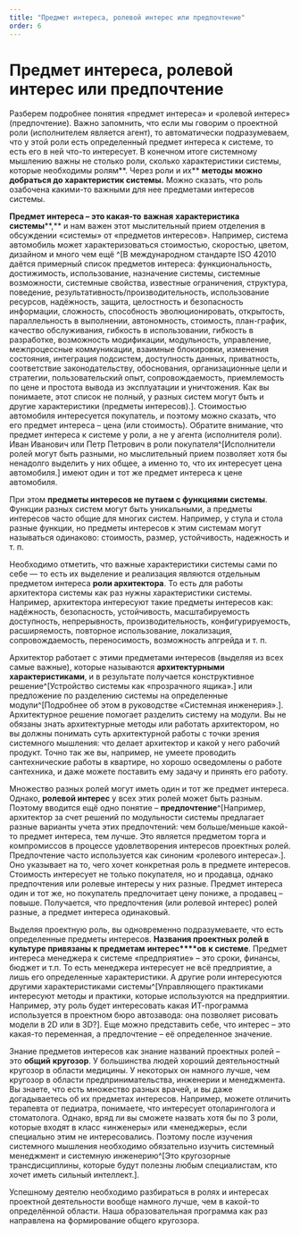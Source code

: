 ```yaml
---
title: "Предмет интереса, ролевой интерес или предпочтение"
order: 6
---
```


# Предмет интереса, ролевой интерес или предпочтение

Разберем подробнее понятия «предмет интереса» и «ролевой интерес» (предпочтение). Важно запомнить, что если мы говорим о проектной роли (исполнителем является агент), то автоматически подразумеваем, что у этой роли есть определенный предмет интереса к системе, то есть его в ней что-то интересует. В конечном итоге системному мышлению важны не столько роли, сколько характеристики системы, которые необходимы ролям**. Через роли и их** **методы** **можно добраться до характеристик системы.** Можно сказать, что роль озабочена какими-то важными для нее предметами интересов системы.

**Предмет интереса – это какая-то** **важная** **характеристика системы****,** и нам важен этот мыслительный прием отделения в обсуждении «системы» от «предметов интересов». Например, система автомобиль может характеризоваться стоимостью, скоростью, цветом, дизайном и много чем ещё ^[В международном стандарте ISO 42010 даётся примерный список предметов интереса: функциональность, достижимость, использование, назначение системы, системные возможности, системные свойства, известные ограничения, структура, поведение, результативность/производительность, использование ресурсов, надёжность, защита, целостность и безопасность информации, сложность, способность эволюционировать, открытость, параллельность в выполнении, автономность, стоимость, план-график, качество обслуживания, гибкость в использовании, гибкость в разработке, возможность модификации, модульность, управление, межпроцессные коммуникации, взаимные блокировки, изменения состояния, интеграция подсистем, доступность данных, приватность, соответствие законодательству, обоснования, организационные цели и стратегии, пользовательский опыт, сопровождаемость, приемлемость по цене и простота вывода из эксплуатации и уничтожения. Как вы понимаете, этот список не полный, у разных систем могут быть и другие характеристики (предметы интересов).]. Стоимостью автомобиля интересуется покупатель, и поэтому можно сказать, что его предмет интереса – цена (или стоимость). Обратите внимание, что предмет интереса к системе у роли, а не у агента (исполнителя роли). Иван Иванович или Петр Петрович в роли покупателя^[Исполнители ролей могут быть разными, но мыслительный прием позволяет хотя бы ненадолго выделить у них общее, а именно то, что их интересует цена автомобиля.] имеют один и тот же предмет интереса к цене автомобиля.

При этом **предметы интересов не путаем с функциями системы**. Функции разных систем могут быть уникальными, а предметы интересов часто общие для многих систем. Например, у стула и стола разные функции, но предметы интересов к этим системам могут называться одинаково: стоимость, размер, устойчивость, надежность и т. п.

Необходимо отметить, что важные характеристики системы сами по себе — то есть их выделение и реализация являются отдельным предметом интереса **роли архитектора**. То есть для работы архитектора системы как раз нужны характеристики системы. Например, архитектора интересуют такие предметы интересов как: надёжность, безопасность, устойчивость, масштабируемость доступность, непрерывность, производительность, конфигурируемость, расширяемость, повторное использование, локализация, сопровождаемость, переносимость, возможность апгрейда и т. п.

Архитектор работает с этими предметами интересов (выделяя из всех самые важные), которые называются **архитектурными характеристиками**, и в результате получается конструктивное решение^[Устройство системы как «прозрачного ящика».] или предложение по разделению системы на определенные модули^[Подробнее об этом в руководстве «Системная инженерия».]. Архитектурное решение помогает разделить систему на модули. Вы не обязаны знать архитектурные методы или работать архитектором, но вы должны понимать суть архитектурной работы с точки зрения системного мышления: что делает архитектор и какой у него рабочий продукт. Точно так же вы, например, не умеете проводить сантехнические работы в квартире, но хорошо осведомлены о работе сантехника, и даже можете поставить ему задачу и принять его работу.

Множество разных ролей могут иметь один и тот же предмет интереса. Однако, **ролевой интерес** у всех этих ролей может быть разным. Поэтому вводится ещё одно понятие – **предпочтение**^[Например, архитектор за счет решений по модульности системы предлагает разные варианты учета этих предпочтений: чем больше/меньше какой-то предмет интереса, тем лучше. Это является предметом торга и компромиссов в процессе удовлетворения интересов проектных ролей. Предпочтение часто используется как синоним «ролевого интереса».]. Оно указывает на то, чего хочет конкретная роль в предмете интересов. Стоимость интересует не только покупателя, но и продавца, однако предпочтения или ролевые интересы у них разные. Предмет интереса один и тот же, но покупатель предпочитает цену пониже, а продавец – повыше. Получается, что предпочтения (или ролевой интерес) ролей разные, а предмет интереса одинаковый.

Выделяя проектную роль, вы одновременно подразумеваете, что есть определенные предметы интересов. **Названия проектных ролей в культуре привязаны к** **предметам** **интерес****ов** **к системе**. Предмет интереса менеджера к системе «предприятие» – это сроки, финансы, бюджет и т.п. То есть менеджера интересует не всё предприятие, а лишь его определенные характеристики. А другие роли интересуются другими характеристиками системы^[Управляющего практиками интересуют методы и практики, которые используются на предприятии. Например, эту роль будет интересовать какая ИТ-программа используется в проектном бюро автозавода: она позволяет рисовать модели в 2D или в 3D?]. Еще можно представить себе, что интерес – это какая-то переменная, а предпочтение – её определенное значение.

Знание предметов интересов как знание названий проектных ролей – это **общий** **кругозор**. У большинства людей хороший деятельностный кругозор в области медицины. У некоторых он намного лучше, чем кругозор в области предпринимательства, инженерии и менеджмента. Вы знаете, что есть множество разных врачей, и вы даже догадываетесь об их предметах интересов. Например, можете отличить терапевта от педиатра, понимаете, что интересует отоларинголога и стоматолога. Однако, вряд ли вы сможете назвать хотя бы по 3 роли, которые входят в класс «инженеры» или «менеджеры», если специально этим не интересовались. Поэтому после изучения системного мышления необходимо обязательно изучить системный менеджмент и системную инженерию^[Это кругозорные трансдисциплины, которые будут полезны любым специалистам, кто хочет иметь сильный интеллект.].

Успешному деятелю необходимо разбираться в ролях и интересах проектной деятельности вообще намного лучше, чем в какой-то определённой области. Наша образовательная программа как раз направлена на формирование общего кругозора.